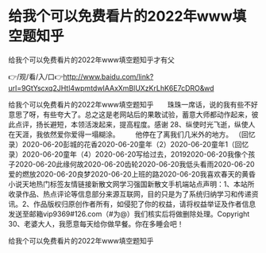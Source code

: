 # 给我个可以免费看片的2022年www填空题知乎
给我个可以免费看片的2022年www填空题知乎才有父

👉/观/看/入/口👉http://www.baidu.com/link?url=9GtYscxq2JHtl4wpmtdwIAAxXmBlUXzKrLhK6E7cDRO&wd

给我个可以免费看片的2022年www填空题知乎　　珠珠一席话，说的我有些不好意思了呀，有些夸大了。总之这是老网站后的果敢试验，蓄意大师都动作起来，彼此点评，扬长避短，本领活泼起来，提高程度。感谢
		28、纵使时光飞逝，纵使人在天涯，我依然爱你爱得一塌糊涂。
　　他停在了离我们几米外的地方。
（回忆录）2020-06-20彭城的花香2020-06-20童年（2）2020-06-20童年1（回忆录）2020-06-20童年（4）2020-06-20写给过去，20192020-06-20我像个孩子2020-06-20此缘何故2020-06-20齿轮2020-06-20我低头看雨2020-06-20爱的燃放2020-06-20良梦2020-06-20上班的路2020-06-20我喜欢春天的黄昏小说天地热门标签友情链接新散文网学习强国新散文手机端站点声明：1、本站所收录作品、热点评论等信息部分来源互联网，目的只是为了系统归纳学习和传递资讯。2、作品版权归原创作者所有，如侵犯了你的权益，请将权益举证及作者信息发送至邮箱vip9369#126.com（#为@）我们核实后将做删除处理。Copyright
	30、老婆大人，我愿意每天给你做早餐。你在多睡会吧！

给我个可以免费看片的2022年www填空题知乎
